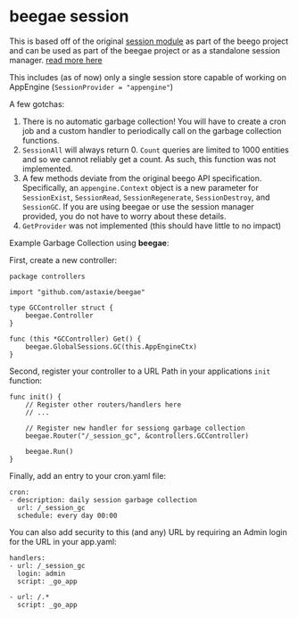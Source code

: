 beegae session
==============

This is based off of the original [session module](https://github.com/astaxie/beego/tree/master/session) as part of the beego project and can be used as part of the beegae project or as a standalone session manager. [read more here](http://beego.me/docs/mvc/controller/session.md)

This includes (as of now) only a single session store capable of working on AppEngine (`SessionProvider = "appengine"`)

A few gotchas:
1. There is no automatic garbage collection! You will have to create a cron job and a custom handler to periodically call on the garbage collection functions.
2. `SessionAll` will always return 0. `Count` queries are limited to 1000 entities and so we cannot reliably get a count. As such, this function was not implemented.
3. A few methods deviate from the original beego API specification. Specifically, an `appengine.Context` object is a new parameter for `SessionExist`, `SessionRead`, `SessionRegenerate`, `SessionDestroy`, and `SessionGC`. If you are using beegae or use the session manager provided, you do not have to worry about these details.
4. `GetProvider` was not implemented (this should have little to no impact)

Example Garbage Collection using **beegae**:

First, create a new controller:

```
package controllers

import "github.com/astaxie/beegae"

type GCController struct {
	beegae.Controller
}

func (this *GCController) Get() {
	beegae.GlobalSessions.GC(this.AppEngineCtx)
}
```

Second, register your controller to a URL Path in your applications `init` function:

```
func init() {
	// Register other routers/handlers here
	// ...

	// Register new handler for sessiong garbage collection
	beegae.Router("/_session_gc", &controllers.GCController)

	beegae.Run()
}
```

Finally, add an entry to your cron.yaml file:

```
cron:
- description: daily session garbage collection
  url: /_session_gc
  schedule: every day 00:00
```

You can also add security to this (and any) URL by requiring an Admin login for the URL in your app.yaml:

```
handlers:
- url: /_session_gc
  login: admin
  script: _go_app

- url: /.*
  script: _go_app
```